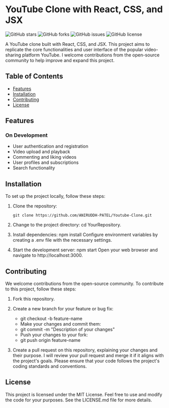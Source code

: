 # YouTube Clone with React, CSS, and JSX

![GitHub stars](https://img.shields.io/github/stars/ANIRUDDH-PATEL/Youtube-Clone?style=social)
![GitHub forks](https://img.shields.io/github/forks/ANIRUDDH-PATEL/Youtube-Clone?style=social)
![GitHub issues](https://img.shields.io/github/issues/ANIRUDDH-PATEL/Youtube-Clone)
![GitHub license](https://img.shields.io/github/license/ANIRUDDH-PATEL/Youtube-Clone)

A YouTube clone built with React, CSS, and JSX. This project aims to replicate the core functionalities and user interface of the popular video-sharing platform YouTube. I welcome contributions from the open-source community to help improve and expand this project.

## Table of Contents

- [Features](#features)
- [Installation](#installation)
- [Contributing](#contributing)
- [License](#license)

## Features
### On Development
- User authentication and registration
- Video upload and playback
- Commenting and liking videos
- User profiles and subscriptions
- Search functionality

## Installation

To set up the project locally, follow these steps:

1. Clone the repository:

   ```shell
   git clone https://github.com/ANIRUDDH-PATEL/Youtube-Clone.git
2. Change to the project directory:
  cd YourRepository.
3. Install dependencies:
  npm install
  Configure environment variables by creating a .env file with the necessary settings.

4. Start the development server:
   npm start
   Open your web browser and navigate to http://localhost:3000.

## Contributing
  We welcome contributions from the open-source community. To contribute to this project, follow these steps:

1. Fork this repository.

2. Create a new branch for your feature or bug fix:
    - git checkout -b feature-name
    - Make your changes and commit them:
    - git commit -m "Description of your changes"
    - Push your changes to your fork:
    - git push origin feature-name
  
3.  Create a pull request on this repository, explaining your changes and their purpose.
       I will review your pull request and merge it if it aligns with the project's goals.
       Please ensure that your code follows the project's coding standards and conventions.

## License
This project is licensed under the MIT License. Feel free to use and modify the code for your purposes. See the LICENSE.md file for more details.
